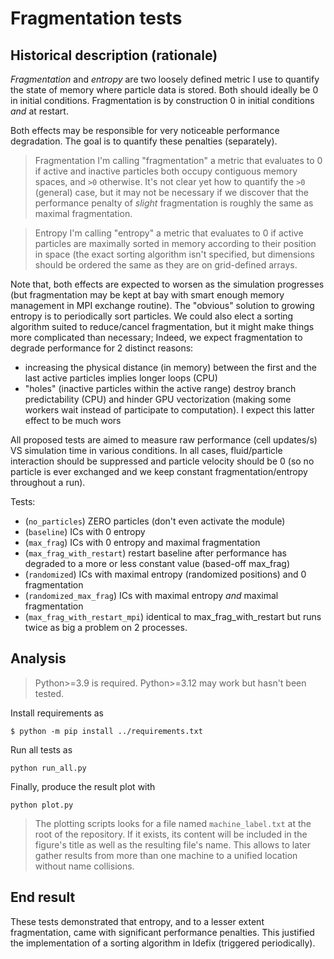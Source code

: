 # Fragmentation tests

## Historical description (rationale)

*Fragmentation* and *entropy* are two loosely defined metric I use to quantify the state of memory where particle data is stored.
Both should ideally be 0 in initial conditions. Fragmentation is by construction 0 in initial conditions *and* at restart.

Both effects may be responsible for very noticeable performance degradation. The goal is to quantify these penalties (separately).

> Fragmentation
> I'm calling "fragmentation" a metric that evaluates to 0 if active and inactive particles both occupy contiguous memory spaces, and `>0` otherwise. It's not clear yet how to quantify the `>0` (general) case, but it may not be necessary if we discover that the performance penalty of *slight* fragmentation is roughly the same as maximal fragmentation.

>Entropy
>I'm calling "entropy" a metric that evaluates to 0 if active particles are maximally sorted in memory according to their position in space (the exact sorting algorithm isn't specified, but dimensions should be ordered the same as they are on grid-defined arrays.

Note that, both effects are expected to worsen as the simulation progresses (but fragmentation may be kept at bay with smart enough memory management in MPI exchange routine). The "obvious" solution to growing entropy is to periodically sort particles. We could also elect a sorting algorithm suited to reduce/cancel fragmentation, but it might make things more complicated than necessary; Indeed, we expect fragmentation to degrade performance for 2 distinct reasons:
- increasing the physical distance (in memory) between the first and the last active particles implies longer loops (CPU)
- "holes" (inactive particles within the active range) destroy branch predictability (CPU) and hinder GPU vectorization (making some workers wait instead of participate to computation). I expect this latter effect to be much wors

All proposed tests are aimed to measure raw performance (cell updates/s) VS simulation time in various conditions.
In all cases, fluid/particle interaction should be suppressed and particle velocity should be 0 (so no particle is ever exchanged and we keep constant fragmentation/entropy throughout a run).

Tests:
- (`no_particles`) ZERO particles (don't even activate the module)
- (`baseline`) ICs with 0 entropy
- (`max_frag`) ICs with 0 entropy and maximal fragmentation
- (`max_frag_with_restart`) restart baseline after performance has degraded to a more or less constant value (based-off max_frag)
- (`randomized`) ICs with maximal entropy (randomized positions) and 0 fragmentation
- (`randomized_max_frag`) ICs with maximal entropy *and* maximal fragmentation
- (`max_frag_with_restart_mpi`) identical to max_frag_with_restart but runs twice as big a
  problem on 2 processes.


## Analysis

> Python>=3.9 is required. Python>=3.12 may work but hasn't been tested.

Install requirements as
```shell
$ python -m pip install ../requirements.txt
```

Run all tests as
```shell
python run_all.py
```

Finally, produce the result plot with
```shell
python plot.py
```

> The plotting scripts looks for a file named `machine_label.txt` at the root of the
> repository. If it exists, its content will be included in the figure's title as well
> as the resulting file's name. This allows to later gather results from more than one
> machine to a unified location without name collisions.

## End result

These tests demonstrated that entropy, and to a lesser extent fragmentation, came with
significant performance penalties. This justified the implementation of a sorting
algorithm in Idefix (triggered periodically).
